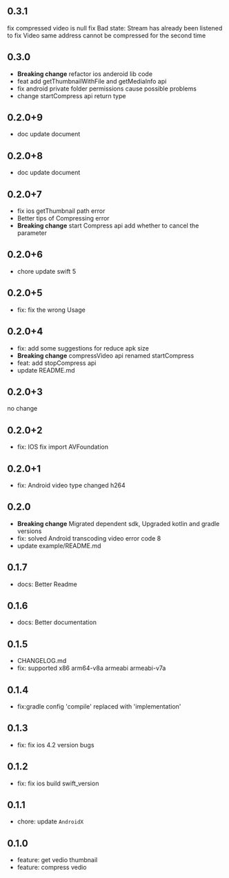 ## 0.3.1
fix compressed video is null
fix Bad state: Stream has already been listened to
fix Video same address cannot be compressed for the second time

## 0.3.0
* **Breaking change** refactor ios anderoid lib code
* feat add getThumbnailWithFile and getMediaInfo api
* fix android private folder permissions cause possible problems
* change startCompress api return type

## 0.2.0+9
* doc update document

## 0.2.0+8
* doc update document

## 0.2.0+7
* fix ios getThumbnail path error
* Better tips of Compressing error
* **Breaking change** start Compress api add whether to cancel the parameter

## 0.2.0+6
* chore update swift 5

## 0.2.0+5
* fix: fix the wrong Usage

## 0.2.0+4
* fix: add some suggestions for reduce apk size
* **Breaking change** compressVideo api renamed startCompress
* feat: add stopCompress api
* update README.md

## 0.2.0+3
no change

## 0.2.0+2
* fix: IOS fix import AVFoundation

## 0.2.0+1
* fix: Android video type changed h264

## 0.2.0
* **Breaking change** Migrated dependent sdk, Upgraded kotlin and gradle versions
* fix: solved Android transcoding video error code 8
* update example/README.md

## 0.1.7
* docs: Better Readme

## 0.1.6
* docs: Better documentation

## 0.1.5
* CHANGELOG.md
* fix: supported x86 arm64-v8a armeabi armeabi-v7a

## 0.1.4
* fix:gradle config 'compile' replaced with 'implementation'

## 0.1.3
* fix: fix ios 4.2 version bugs

## 0.1.2
* fix: fix ios build swift_version

## 0.1.1
* chore: update `AndroidX`

## 0.1.0

* feature: get vedio thumbnail
* feature: compress vedio
